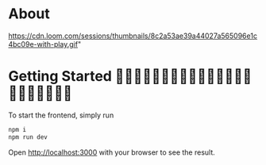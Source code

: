 # About

https://cdn.loom.com/sessions/thumbnails/8c2a53ae39a44027a565096e1c4bc09e-with-play.gif"

# Getting Started 🚀🚀🚀🚀🚀🚀🚀🚀🚀🚀🚀🚀🚀🚀🚀🚀🚀🚀🚀🚀🚀🚀

To start the frontend, simply run

```bash
npm i
npm run dev
```

Open [http://localhost:3000](http://localhost:3000) with your browser to see the result.
